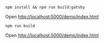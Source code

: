 `npm install && npm run build:gatsby`

Open [http://localhost:5000/demo/index.html](http://localhost:5000/demo/index.html)

`npm run build`

Open [http://localhost:5000/demo/index.html](http://localhost:5000/demo/index.html)
